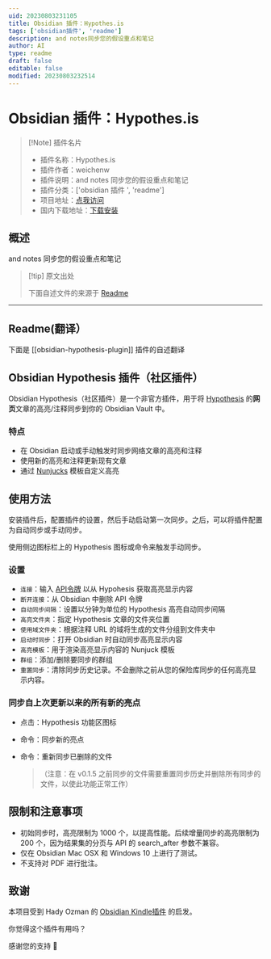 ```yaml
---
uid: 20230803231105
title: Obsidian 插件：Hypothes.is
tags: ['obsidian插件', 'readme']
description: and notes同步您的假设重点和笔记
author: AI
type: readme
draft: false
editable: false
modified: 20230803232514
---
```


# Obsidian 插件：Hypothes.is

> [!Note] 插件名片
> - 插件名称：Hypothes.is
> - 插件作者：weichenw
> - 插件说明：and notes 同步您的假设重点和笔记
> - 插件分类：['obsidian 插件 ', 'readme']
> - 项目地址：[点我访问](https://github.com/weichenw/obsidian-hypothesis-plugin)
> - 国内下载地址：[下载安装](https://pkmer.cn/products/plugin/pluginMarket/?obsidian-hypothesis-plugin)

## 概述

and notes 同步您的假设重点和笔记

> [!tip] 原文出处
>
>下面自述文件的来源于 [Readme](https://ghproxy.net/https://raw.githubusercontent.com/weichenw/obsidian-hypothesis-plugin/master/README.md)
>

---

## Readme(翻译）

下面是 [[obsidian-hypothesis-plugin]] 插件的自述翻译

## Obsidian Hypothesis 插件（社区插件）

Obsidian Hypothesis（社区插件）是一个非官方插件，用于将 [Hypothesis](https://hypothes.is/) 的**网页**文章的高亮/注释同步到你的 Obsidian Vault 中。

### 特点

- 在 Obsidian 启动或手动触发时同步网络文章的高亮和注释
- 使用新的高亮和注释更新现有文章
- 通过 [Nunjucks](https://mozilla.github.io/nunjucks) 模板自定义高亮

## 使用方法

安装插件后，配置插件的设置，然后手动启动第一次同步。之后，可以将插件配置为自动同步或手动同步。

使用侧边图标栏上的 Hypothesis 图标或命令来触发手动同步。

### 设置

- `连接`：输入 [API令牌](https://hypothes.is/account/developer) 以从 Hypohesis 获取高亮显示内容
- `断开连接`：从 Obsidian 中删除 API 令牌
- `自动同步间隔`：设置以分钟为单位的 Hypothesis 高亮自动同步间隔
- `高亮文件夹`：指定 Hypothesis 文章的文件夹位置
- `使用域文件夹`：根据注释 URL 的域将生成的文件分组到文件夹中
- `启动时同步`：打开 Obsidian 时自动同步高亮显示内容
- `高亮模板`：用于渲染高亮显示内容的 Nunjuck 模板
- `群组`：添加/删除要同步的群组
- `重置同步`：清除同步历史记录。不会删除之前从您的保险库同步的任何高亮显示内容。

### 同步自上次更新以来的所有新的亮点

- 点击：Hypothesis 功能区图标
- 命令：同步新的亮点
- 命令：重新同步已删除的文件

  >（注意：在 v0.1.5 之前同步的文件需要重置同步历史并删除所有同步的文件，以使此功能正常工作）

## 限制和注意事项

- 初始同步时，高亮限制为 1000 个，以提高性能。后续增量同步的高亮限制为 200 个，因为结果集的分页与 API 的 search_after 参数不兼容。
- 仅在 Obsidian Mac OSX 和 Windows 10 上进行了测试。
- 不支持对 PDF 进行批注。

## 致谢

本项目受到 Hady Ozman 的 [Obsidian Kindle插件](https://github.com/hadynz/obsidian-kindle-plugin) 的启发。

你觉得这个插件有用吗？

感谢您的支持 🙏
